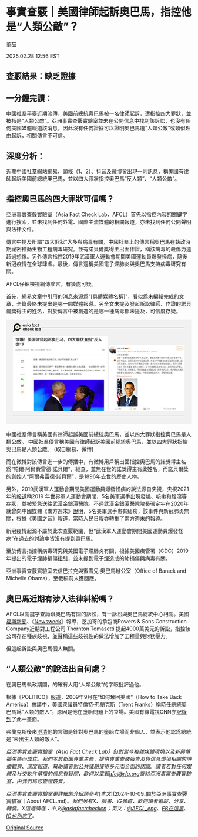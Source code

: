 # 事實查覈｜美國律師起訴奧巴馬，指控他是“人類公敵”？

董喆

2025.02.28 12:56 EST

## 查覈結果：缺乏證據

## 一分鐘完讀：

中國社羣平臺近期流傳，美國前總統奧巴馬被一名律師起訴，遭指控四大罪狀，並被指是“人類公敵”。亞洲事實查覈實驗室並未在公開信息中找到該訴訟，也沒有任何美國媒體報道該消息。因此沒有任何證據可以證明奧巴馬遭“人類公敵”或類似理由起訴，相關傳言不可信。

## 深度分析：

近期中國社羣網站[網易](https://archive.ph/ZPMnw)、頭條（[1](https://archive.ph/KVM9s)、[2](https://archive.ph/WHNlr)）、[抖音](https://www.douyin.com/video/7469326855397461307)及[微博](https://archive.ph/TzOjm)皆出現一則訊息，稱美國有律師起訴美國前總統奧巴馬，並以四大罪狀指控奧巴馬“反人類”、“人類公敵”。

## 指控奧巴馬的四大罪狀可信嗎？

亞洲事實查覈實驗室（Asia Fact Check Lab，AFCL）首先以指控內容的關鍵字進行搜索，並未找到任何外電、國際主流媒體的相關報道，亦未找到任何公開聲明與法律文件。

傳言中提及所謂“四大罪狀”大多與病毒有關，中國社羣上的傳言稱奧巴馬在執政時期祕密推動生物工程病毒研究。並有諾貝爾獎得主出面作證，稱該病毒的殺傷力遠超過想像。另外傳言指控2019年武漢軍人運動會期間美國運動員爆發怪病，隨後新冠疫情在全球肆虐。最後，傳言還稱美國電子煙肺炎與奧巴馬支持病毒研究有關。

AFCL仔細檢視網傳謠言，有幾處可疑。

首先，網易文章中引用的消息來源爲“[具體媒體名稱]”，看似爲未編輯完成的文章，全篇最終未提出是哪一間媒體報導。另全文未提及發起訴訟律師、作證的諾貝爾獎得主的姓名，對於傳言中被創造的是哪一種病毒都未提及，可信度存疑。

![中國社羣傳言稱美國有律師起訴美國前總統奧巴馬，並以四大罪狀指控奧巴馬是人類公敵。](images/H6Y4G6CHWBAJ7BV5DXPA2NCI4Q.jpg)

中國社羣傳言稱美國有律師起訴美國前總統奧巴馬，並以四大罪狀指控奧巴馬是人類公敵。 中國社羣傳言稱美國有律師起訴美國前總統奧巴馬，並以四大罪狀指控奧巴馬是人類公敵。 (取自網易、微博)

而在微博對該傳言進一步的傳播中，有微博用戶稱出面指控奧巴馬的諾獎得主名爲“帕爾·阿爾費雷德·諾貝爾”，經查，並無在世的諾獎得主有此姓名，而諾貝爾獎的創始人“阿爾弗雷德·諾貝爾”，是1896年去世的歷史人物。

另外，2019武漢軍人運動會期間美國運動員爆發怪病的說法源自央視，央視2021年的[報道](https://www.youtube.com/watch?v=IHHVu5Y-HqI&ab_channel=CCTV%E4%B8%AD%E6%96%87)稱2019 年世界軍人運動會期間，5名美軍選手出現發燒、咳嗽和腹瀉等症狀，並被緊急送往武漢金銀潭醫院。不過武漢金銀潭醫院院長張定宇在2020年就曾向中國媒體《南方週末》[說明](https://www.infzm.com/contents/177493)，5名美軍選手患有瘧疾，該事件與新冠肺炎無關，根據《美國之音》[報道](https://www.voanews.com/a/military-world-games-us-army-wuhan/6743108.html)，當時人民日報亦轉推了南方週末的報導。

新冠疫情起源不屬於此次查覈範圍，但“武漢軍人運動會期間美國運動員爆發怪病”在過去的討論中皆沒有提到奧巴馬。

至於傳言指控稱病毒研究與美國電子煙肺炎有關，根據美國疾管署（CDC）2019年提出的電子煙肺損傷[指引](https://www.cdc.gov/mmwr/volumes/68/wr/mm6841e3.htm)，並未提到電子煙造成的肺損傷與病毒有關。

亞洲事實查覈實驗室去信巴拉克與蜜雪兒·奧巴馬辦公室（Office of Barack and Michelle Obama），至截稿前未獲回應。

## 奧巴馬近期有涉入法律糾紛嗎？

AFCL以關鍵字查詢跟奧巴馬有關的訴訟，有一訴訟與奧巴馬總統中心相關。美國[福斯新聞](https://www.foxnews.com/us/obama-center-subcontractor-files-40m-discrimination-lawsuit-against-engineering-firm-overruns)、《[Newsweek](https://www.newsweek.com/barack-obama-presidential-center-library-chicago-lawsuit-discrimination-2024316?utm_source=chatgpt.com)》報導，芝加哥的承包商Powers & Sons Construction Company近期對工程公司 Thornton Tomasetti 提起4000萬美元的訴訟，指控該公司存在種族歧視，並聲稱這些歧視性的做法增加了工程量與財務壓力。

但這起訴訟與奧巴馬個人無關。

## “人類公敵”的說法出自何處？

在奧巴馬執政期間，的確有人用“人類公敵”的字眼批評過他。

根據《POLITICO》[報道](https://www.politico.com/story/2009/09/franks-obama-is-enemy-of-humanity-027725?utm_source=chatgpt.com)，2009年9月在“如何奪回美國”（How to Take Back America）會議中，美國衆議員特倫特·弗蘭克斯（Trent Franks）稱時任總統奧巴馬爲“人類的敵人”，原因是他在墮胎問題上的立場。美國有線電視CNN亦[記錄到](https://www.youtube.com/watch?v=9HpcfU2bh1g&ab_channel=NewsPaperOnline)了此一畫面。

弗蘭克斯後來[澄清](https://www.upi.com/Top_News/2009/09/30/Franks-amends-Obama-enemy-comments/96531254311031/?utm_source=chatgpt.com)他的言論是針對奧巴馬的墮胎立場而非個人，並表示他認爲總統是“未出生人類的敵人”。

*亞洲事實查覈實驗室（Asia Fact Check Lab）針對當今複雜媒體環境以及新興傳播生態而成立。我們本於新聞專業主義，提供專業查覈報告及與信息環境相關的傳播觀察、深度報道，幫助讀者對公共議題獲得多元而全面的認識。讀者若對任何媒體及社交軟件傳播的信息有疑問，歡迎以電郵*[*afcl@rfa.org*](mailto:afcl@rfa.org)*寄給亞洲事實查覈實驗室，由我們爲您查證覈實。*

*亞洲事實查覈實驗室更詳細的介紹請參考*[*本文*](2024-10-09_關於亞洲事實查覈實驗室｜About AFCL.md)*。我們另有X、臉書、IG頻道，歡迎讀者追蹤、分享、轉發。X這邊請進：中文*[*@asiafactcheckcn*](https://twitter.com/asiafactcheckcn)*；英文：*[*@AFCL\_eng*](https://twitter.com/AFCL_eng)*、*[*FB在這裏*](https://www.facebook.com/asiafactchecklabcn)*、*[*IG也別忘了*](https://www.instagram.com/asiafactchecklab/)*。*



[Original Source](https://www.rfa.org/mandarin/shishi-hecha/2025/02/28/fact-check-obama-lawsuit/)